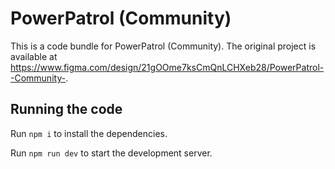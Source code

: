 
  # PowerPatrol (Community)

  This is a code bundle for PowerPatrol (Community). The original project is available at https://www.figma.com/design/21gOOme7ksCmQnLCHXeb28/PowerPatrol--Community-.

  ## Running the code

  Run `npm i` to install the dependencies.

  Run `npm run dev` to start the development server.
  